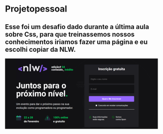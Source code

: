 # Projetopessoal

## Esse foi um desafio dado durante a última aula sobre Css, para que treinassemos nossos conhecimentos iriamos fazer uma página e eu escolhi copiar da NLW. 

![print resultado final](print.png)
